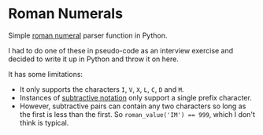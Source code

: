 # Roman Numerals

Simple [roman numeral][rom-num] parser function in Python.

I had to do one of these in pseudo-code as an interview exercise and decided to write it up in Python and throw it on here.

It has some limitations:

  * It only supports the characters `I`, `V`, `X`, `L`, `C`, `D` and `M`.
  * Instances of [subtractive notation][sub-not] only support a single prefix character.
  * However, subtractive pairs can contain any two characters so long as the first is less than the first. So `roman_value('IM') == 999`, which I don't think is typical.

[rom-num]: //en.wikipedia.org/wiki/Roman_numerals
[sub-not]: //en.wikipedia.org/wiki/Subtractive_notation
